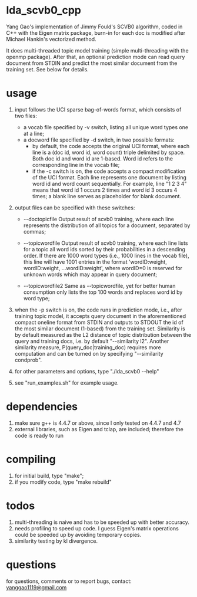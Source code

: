 lda_scvb0_cpp
=============

Yang Gao's implementation of Jimmy Fould's SCVB0 algorithm, coded in C++ with the Eigen matrix package, burn-in for each doc is modified after Michael Hankin's vectorized method.

It does multi-threaded topic model training (simple multi-threading with the openmp package). After that, an optional prediction mode can read query document from STDIN and predict the most similar document from the training set. See below for details.

usage
=====

1. input follows the UCI sparse bag-of-words format, which consists of two files: 
    - a vocab file specified by -v switch, listing all unique word types one at a line; 
    - a docword file specified by -d switch, in two possible formats:
        - by default, the code accepts the original UCI format, where each line is a (doc id, word id, word count) triple delimited by space. Both doc id and word id are 1-based. Word id refers to the corresponding line in the vocab file;
        - if the -c switch is on, the code accepts a compact modification of the UCI format. Each line represents one document by listing word id and word count sequentially. For example, line "1 2 3 4" means that word id 1 occurs 2 times and word id 3 occurs 4 times; a blank line serves as placeholder for blank document.

2. output files can be specified with these switches:

   - --doctopicfile <string>
     Output result of scvb0 training, where each line represents the distribution of all topics for a document, separated by commas;

   - --topicwordfile <string>
     Output result of scvb0 training, where each line lists for a topic all word ids sorted by their probabilities in a descending order. If there are 1000 word types (i.e., 1000 lines in the vocab file), this line will have 1001 entries in the format 'wordID:weight, wordID:weight, ...wordID:weight', where wordID=0 is reserved for unknown words <unk> which may appear in query document;

   - --topicwordfile2 <string>
     Same as --topicwordfile, yet for better human consumption only lists the top 100 words and replaces word id by word type;

3. when the -p switch is on, the code runs in prediction mode, i.e., after training topic model, it accepts query document in the aforementioned compact oneline format from STDIN and outputs to STDOUT the id of the most similar document (1-based) from the training set. Similarity is by default measured as the L2 distance of topic distribution between the query and training docs, i.e. by default "--similarity l2". Another similarity measure, P(query_doc|training_doc) requires more computation and can be turned on by specifying "--similarity condprob".

4. for other parameters and options, type "./lda_scvb0 --help"

5. see "run_examples.sh" for example usage.

dependencies
============
1. make sure g++ is 4.4.7 or above, since I only tested on 4.4.7 and 4.7
2. external libraries, such as Eigen and tclap, are included; therefore the code is ready to run

compiling
=========
1. for initial build, type "make";
2. if you modify code, type "make rebuild"

todos
=====
1. multi-threading is naive and has to be speeded up with better accuracy.
2. needs profiling to speed up code. I guess Eigen's matrix operations could be speeded up by avoiding temporary copies.
3. similarity testing by kl divergence.

questions
=========
for questions, comments or to report bugs, contact: yanggao1119@gmail.com
